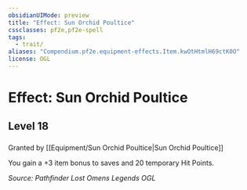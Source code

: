 ```yaml
---
obsidianUIMode: preview
title: "Effect: Sun Orchid Poultice"
cssclasses: pf2e,pf2e-spell
tags:
  - trait/
aliases: "Compendium.pf2e.equipment-effects.Item.kwOtHtmlH69ctK0O"
license: OGL
---
```

# Effect: Sun Orchid Poultice
## Level 18
### 






Granted by [[Equipment/Sun Orchid Poultice|Sun Orchid Poultice]]

You gain a +3 item bonus to saves and 20 temporary Hit Points.

*Source: Pathfinder Lost Omens Legends*
*OGL*